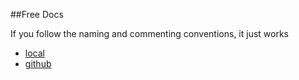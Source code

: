 ##Free Docs

If you follow the naming and commenting conventions, it just works

- [local](./presentation/components/wc-presentation/)
- [github](http://autosponge.github.io/wc-presentation/presentation/components/wc-presentation/)